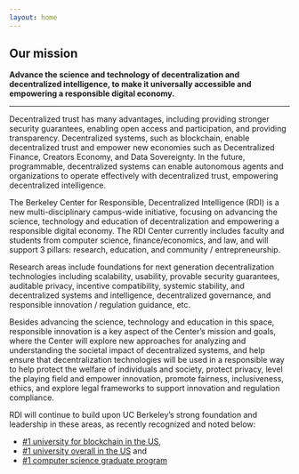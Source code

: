 ```yaml
---
layout: home
---
```


## Our mission

**Advance the science and technology of decentralization and decentralized intelligence, to make it universally accessible and empowering a responsible digital economy.**

---

Decentralized trust has many advantages, including providing stronger security guarantees, enabling open access and participation, and providing transparency. Decentralized systems, such as blockchain, enable decentralized trust and empower new economies such as Decentralized Finance, Creators Economy, and Data Sovereignty. In the future, programmable, decentralized systems can enable autonomous agents and organizations to operate effectively with decentralized trust, empowering decentralized intelligence.

The Berkeley Center for Responsible, Decentralized Intelligence (RDI) is a new multi-disciplinary campus-wide initiative, focusing on advancing the science, technology and education  of decentralization and empowering a responsible digital economy.  The RDI Center currently includes faculty and students from computer science,  finance/economics, and law, and will support 3 pillars: research, education, and community / entrepreneurship.  

Research areas include foundations for next generation decentralization technologies including scalability, usability, provable security guarantees, auditable privacy, incentive compatibility, systemic stability, and decentralized systems and intelligence, decentralized governance, and responsible innovation / regulation guidance, etc. 

Besides advancing the science, technology and education in this space, responsible innovation is a key aspect of the Center’s mission and goals, where the Center will explore new approaches for analyzing and understanding the societal impact of decentralized systems, and help ensure that decentralization technologies will be used in a responsible way to help protect the welfare of individuals and society, protect privacy, level the playing field and empower innovation, promote fairness, inclusiveness, ethics, and explore legal frameworks to support innovation and regulation compliance. 

RDI will continue to build upon UC Berkeley’s strong foundation and leadership in these areas, as recently recognized and noted below:
- [#1 university for blockchain in the US](https://www.coindesk.com/learn/2021/10/04/the-top-universities-for-blockchain-by-coindesk-2021/),  
- [#1 university overall in the US](https://news.berkeley.edu/2021/09/08/uc-berkeley-no-1-on-forbes-list-of-americas-top-colleges/) and 
- [#1 computer science graduate program](https://eecs.berkeley.edu/about/by-the-numbers#eecsrankings)
